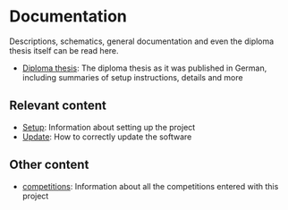 # Documentation

Descriptions, schematics, general documentation and even the diploma thesis itself can be read here.

- [Diploma thesis](./Projektbeschreibung.pdf): The diploma thesis as it was published in German, including summaries of setup instructions, details and more

## Relevant content

- [Setup](./setup.md): Information about setting up the project
- [Update](./updating.md): How to correctly update the software

## Other content

- [competitions](./competitions/): Information about all the competitions entered with this project